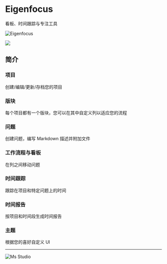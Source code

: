 # Eigenfocus

看板、时间跟踪与专注工具

![Eigenfocus](https://file.lifebus.top/imgs/eigenfocus_cover.png)

![](https://img.shields.io/badge/%E6%96%B0%E7%96%86%E8%90%8C%E6%A3%AE%E8%BD%AF%E4%BB%B6%E5%BC%80%E5%8F%91%E5%B7%A5%E4%BD%9C%E5%AE%A4-%E6%8F%90%E4%BE%9B%E6%8A%80%E6%9C%AF%E6%94%AF%E6%8C%81-blue)

## 简介

### 项目

创建/编辑/更新/存档您的项目

### 版块

每个项目都有一个版块，您可以在其中自定义列以适应您的流程

### 问题

创建问题，编写 Markdown 描述并附加文件

### 工作流程与看板

在列之间移动问题

### 时间跟踪

跟踪在项目和特定问题上的时间

### 时间报告

按项目和时间段生成时间报告

### 主题

根据您的喜好自定义 UI

---

![Ms Studio](https://file.lifebus.top/imgs/ms_blank_001.png)
